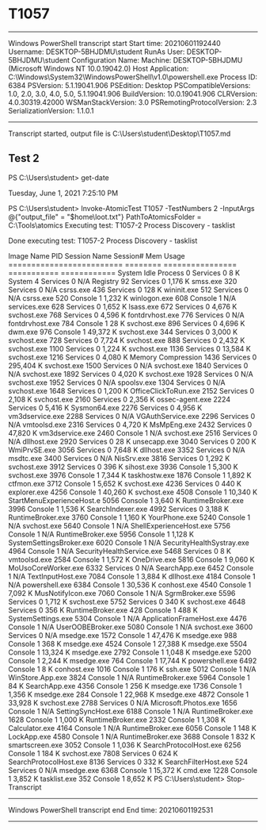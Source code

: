 # T1057

**********************
Windows PowerShell transcript start
Start time: 20210601192440
Username: DESKTOP-5BHJDMU\student
RunAs User: DESKTOP-5BHJDMU\student
Configuration Name: 
Machine: DESKTOP-5BHJDMU (Microsoft Windows NT 10.0.19042.0)
Host Application: C:\Windows\System32\WindowsPowerShell\v1.0\powershell.exe
Process ID: 6384
PSVersion: 5.1.19041.906
PSEdition: Desktop
PSCompatibleVersions: 1.0, 2.0, 3.0, 4.0, 5.0, 5.1.19041.906
BuildVersion: 10.0.19041.906
CLRVersion: 4.0.30319.42000
WSManStackVersion: 3.0
PSRemotingProtocolVersion: 2.3
SerializationVersion: 1.1.0.1
**********************
Transcript started, output file is C:\Users\student\Desktop\T1057.md

## Test 2
PS C:\Users\student> get-date

Tuesday, June 1, 2021 7:25:10 PM


PS C:\Users\student> Invoke-AtomicTest T1057 -TestNumbers 2 -InputArgs @{"output_file" = "$home\loot.txt"}
PathToAtomicsFolder = C:\Tools\atomics
Executing test:
T1057-2 Process Discovery - tasklist

Done executing test:
T1057-2 Process Discovery - tasklist


Image Name                     PID Session Name        Session#    Mem Usage
========================= ======== ================ =========== ============
System Idle Process              0 Services                   0          8 K
System                           4 Services                   0          N/A
Registry                        92 Services                   0      1,176 K
smss.exe                       320 Services                   0          N/A
csrss.exe                      436 Services                   0        128 K
wininit.exe                    512 Services                   0          N/A
csrss.exe                      520 Console                    1      1,232 K
winlogon.exe                   608 Console                    1          N/A
services.exe                   628 Services                   0      1,652 K
lsass.exe                      672 Services                   0      4,676 K
svchost.exe                    768 Services                   0      4,596 K
fontdrvhost.exe                776 Services                   0          N/A
fontdrvhost.exe                784 Console                    1         28 K
svchost.exe                    896 Services                   0      4,696 K
dwm.exe                        976 Console                    1     49,372 K
svchost.exe                    344 Services                   0      3,000 K
svchost.exe                    728 Services                   0      7,724 K
svchost.exe                    888 Services                   0      2,432 K
svchost.exe                   1100 Services                   0      1,224 K
svchost.exe                   1136 Services                   0     13,584 K
svchost.exe                   1216 Services                   0      4,080 K
Memory Compression            1436 Services                   0    295,404 K
svchost.exe                   1500 Services                   0          N/A
svchost.exe                   1840 Services                   0          N/A
svchost.exe                   1892 Services                   0      4,020 K
svchost.exe                   1928 Services                   0          N/A
svchost.exe                   1952 Services                   0          N/A
spoolsv.exe                   1304 Services                   0          N/A
svchost.exe                   1648 Services                   0      1,200 K
OfficeClickToRun.exe          2152 Services                   0      2,108 K
svchost.exe                   2160 Services                   0      2,356 K
ossec-agent.exe               2224 Services                   0      5,416 K
Sysmon64.exe                  2276 Services                   0      4,956 K
vm3dservice.exe               2288 Services                   0          N/A
VGAuthService.exe             2296 Services                   0          N/A
vmtoolsd.exe                  2316 Services                   0      4,720 K
MsMpEng.exe                   2432 Services                   0     47,820 K
vm3dservice.exe               2460 Console                    1          N/A
svchost.exe                   2516 Services                   0          N/A
dllhost.exe                   2920 Services                   0         28 K
unsecapp.exe                  3040 Services                   0        200 K
WmiPrvSE.exe                  3056 Services                   0      7,648 K
dllhost.exe                   3352 Services                   0          N/A
msdtc.exe                     3400 Services                   0          N/A
NisSrv.exe                    3816 Services                   0      1,292 K
svchost.exe                   3912 Services                   0        396 K
sihost.exe                    3936 Console                    1      5,300 K
svchost.exe                   3976 Console                    1      7,344 K
taskhostw.exe                 1876 Console                    1      1,892 K
ctfmon.exe                    3712 Console                    1      5,652 K
svchost.exe                   4236 Services                   0        440 K
explorer.exe                  4256 Console                    1     40,260 K
svchost.exe                   4508 Console                    1     10,340 K
StartMenuExperienceHost.e     5056 Console                    1      3,640 K
RuntimeBroker.exe             3996 Console                    1      1,536 K
SearchIndexer.exe             4992 Services                   0      3,188 K
RuntimeBroker.exe             3760 Console                    1      1,160 K
YourPhone.exe                 5240 Console                    1          N/A
svchost.exe                   5640 Console                    1          N/A
ShellExperienceHost.exe       5756 Console                    1          N/A
RuntimeBroker.exe             5956 Console                    1      1,128 K
SystemSettingsBroker.exe      6020 Console                    1          N/A
SecurityHealthSystray.exe     4964 Console                    1          N/A
SecurityHealthService.exe     5468 Services                   0          8 K
vmtoolsd.exe                  2584 Console                    1      1,572 K
OneDrive.exe                  5816 Console                    1      9,060 K
MoUsoCoreWorker.exe           6332 Services                   0          N/A
SearchApp.exe                 6452 Console                    1          N/A
TextInputHost.exe             7084 Console                    1      3,884 K
dllhost.exe                   4184 Console                    1          N/A
powershell.exe                6384 Console                    1     30,536 K
conhost.exe                   4540 Console                    1      7,092 K
MusNotifyIcon.exe             7060 Console                    1          N/A
SgrmBroker.exe                5596 Services                   0      1,712 K
svchost.exe                   5752 Services                   0        340 K
svchost.exe                   4648 Services                   0        356 K
RuntimeBroker.exe              428 Console                    1        488 K
SystemSettings.exe            5304 Console                    1          N/A
ApplicationFrameHost.exe      4476 Console                    1          N/A
UserOOBEBroker.exe            5080 Console                    1          N/A
svchost.exe                   3600 Services                   0          N/A
msedge.exe                    1572 Console                    1     47,476 K
msedge.exe                     988 Console                    1        368 K
msedge.exe                    4524 Console                    1     27,388 K
msedge.exe                    5504 Console                    1     13,324 K
msedge.exe                    2792 Console                    1      1,048 K
msedge.exe                    5200 Console                    1      2,244 K
msedge.exe                     764 Console                    1     17,744 K
powershell.exe                6492 Console                    1          8 K
conhost.exe                   1016 Console                    1        176 K
ssh.exe                       5012 Console                    1          N/A
WinStore.App.exe              3824 Console                    1          N/A
RuntimeBroker.exe             5964 Console                    1         84 K
SearchApp.exe                 4356 Console                    1        256 K
msedge.exe                    1736 Console                    1      1,356 K
msedge.exe                     284 Console                    1     22,968 K
msedge.exe                    4872 Console                    1     33,928 K
svchost.exe                   2788 Services                   0          N/A
Microsoft.Photos.exe          1656 Console                    1          N/A
SettingSyncHost.exe           6188 Console                    1          N/A
RuntimeBroker.exe             1628 Console                    1      1,000 K
RuntimeBroker.exe             2332 Console                    1      1,308 K
Calculator.exe                4164 Console                    1          N/A
RuntimeBroker.exe             6056 Console                    1        148 K
LockApp.exe                   4580 Console                    1          N/A
RuntimeBroker.exe             3688 Console                    1        832 K
smartscreen.exe               3052 Console                    1      1,036 K
SearchProtocolHost.exe        6256 Console                    1        184 K
svchost.exe                   7808 Services                   0        624 K
SearchProtocolHost.exe        8136 Services                   0        332 K
SearchFilterHost.exe           524 Services                   0          N/A
msedge.exe                    6368 Console                    1     15,372 K
cmd.exe                       1228 Console                    1      3,852 K
tasklist.exe                   352 Console                    1      8,652 K
PS C:\Users\student> Stop-Transcript
**********************
Windows PowerShell transcript end
End time: 20210601192531
**********************

